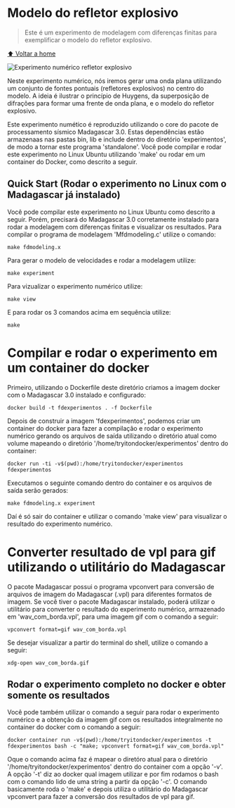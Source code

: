 # Modelo do refletor explosivo

> Este é um experimento de modelagem com diferenças finitas para exemplificar o modelo do refletor explosivo.

[:arrow_up: Voltar a home](https://github.com/Dirack/diferencas-finitas-lab/tree/main)

![Experimento numérico refletor explosivo](https://github.com/Dirack/diferencas-finitas-lab/blob/main/res/wav_com_borda.gif)

Neste experimento numérico, nós iremos gerar uma onda plana utilizando um conjunto de fontes pontuais (refletores explosivos) no centro do modelo.
A ideia é ilustrar o princípio de Huygens, da superposição de difrações para formar uma frente de onda plana, e o modelo do refletor explosivo.

Este experimento numético é reproduzido utilizando o core do pacote de processamento sísmico Madagascar 3.0. Estas dependências estão armazenaas nas
pastas bin, lib e include dentro do diretório 'experimentos', de modo a tornar este programa 'standalone'. Você pode compilar e rodar este experimento
no Linux Ubuntu utilizando 'make' ou rodar em um container do Docker, como descrito a seguir.

## Quick Start (Rodar o experimento no Linux com o Madagascar já instalado)

Você pode compilar este experimento no Linux Ubuntu como descrito a seguir. Porém, precisará do Madagascar 3.0 corretamente
instalado para rodar a modelagem com diferenças finitas e visualizar os resultados.
Para compilar o programa de modelagem 'Mfdmodeling.c' utilize o comando:

```
make fdmodeling.x
```

Para gerar o modelo de velocidades e rodar a modelagem utilize:

```
make experiment
```

Para vizualizar o experimento numérico utilize:

```
make view
```

E para rodar os 3 comandos acima em sequência utilize:

```
make
```

# Compilar e rodar o experimento em um container do docker

Primeiro, utilizando o Dockerfile deste diretório criamos a imagem docker com o Madagascar 3.0 instalado e configurado:

```
docker build -t fdexperimentos . -f Dockerfile
```

Depois de construir a imagem 'fdexperimentos', podemos criar um container do docker para fazer a compilação e rodar o experimento numérico
gerando os arquivos de saída utilizando o diretório atual como volume mapeando o diretório '/home/tryitondocker/experimentos' dentro do container:

```
docker run -ti -v$(pwd):/home/tryitondocker/experimentos fdexperimentos
```

Executamos o seguinte comando dentro do container e os arquivos de saída serão gerados:

```
make fdmodeling.x experiment
```

Daí é só sair do container e utilizar o comando 'make view' para visualizar o resultado do experimento numérico.

# Converter resultado de vpl para gif utilizando o utilitário do Madagascar

O pacote Madagascar possui o programa vpconvert para conversão de arquivos de imagem do Madagascar (.vpl) para diferentes formatos
de imagem. Se você tiver o pacote Madagascar instalado, poderá utilizar o utilitário para converter o resultado do experimento numérico,
armazenado em 'wav_com_borda.vpl', para uma imagem gif com o comando a seguir:

```
vpconvert format=gif wav_com_borda.vpl
```

Se desejar visualizar a partir do terminal do shell, utilize o comando a seguir:

```
xdg-open wav_com_borda.gif
```

## Rodar o experimento completo no docker e obter somente os resultados

Você pode também utilizar o comando a seguir para rodar o experimento numérico e a obtenção da imagem gif com os resultados integralmente no container do docker
com o comando a seguir:

```
docker container run -v$(pwd):/home/tryitondocker/experimentos -t fdexperimentos bash -c "make; vpconvert format=gif wav_com_borda.vpl"
```

Oque o comando acima faz é mapear o diretóro atual para o diretório '/home/tryitondocker/experimentos' dentro do container com a opção '-v'.
A opção '-t' diz ao docker qual imagem utilizar e por fim rodamos o bash com o comando lido de uma string a partir
da opção '-c'. O comando basicamente roda o 'make' e depois utiliza o utilitário do Madagascar vpconvert para fazer a conversão
dos resultados de vpl para gif.
